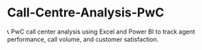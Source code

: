 # Call-Centre-Analysis-PwC
📞 PwC call center analysis using Excel and Power BI to track agent performance, call volume, and customer satisfaction.
